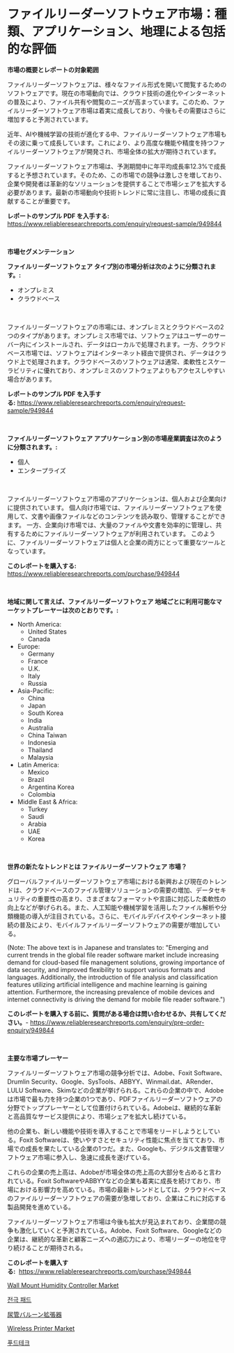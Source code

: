 <p><h1>ファイルリーダーソフトウェア市場：種類、アプリケーション、地理による包括的な評価</h1></p><p><strong>市場の概要とレポートの対象範囲</strong></p>
<p><p>ファイルリーダーソフトウェアは、様々なファイル形式を開いて閲覧するためのソフトウェアです。現在の市場動向では、クラウド技術の進化やインターネットの普及により、ファイル共有や閲覧のニーズが高まっています。このため、ファイルリーダーソフトウェア市場は着実に成長しており、今後もその需要はさらに増加すると予測されています。</p><p>近年、AIや機械学習の技術が進化する中、ファイルリーダーソフトウェア市場もその波に乗って成長しています。これにより、より高度な機能や精度を持つファイルリーダーソフトウェアが開発され、市場全体の拡大が期待されています。</p><p>ファイルリーダーソフトウェア市場は、予測期間中に年平均成長率12.3%で成長すると予想されています。そのため、この市場での競争は激しさを増しており、企業や開発者は革新的なソリューションを提供することで市場シェアを拡大する必要があります。最新の市場動向や技術トレンドに常に注目し、市場の成長に貢献することが重要です。</p></p>
<p><strong>レポートのサンプル PDF を入手する:</strong> <a href="https://www.reliableresearchreports.com/enquiry/request-sample/949844">https://www.reliableresearchreports.com/enquiry/request-sample/949844</a></p>
<p>&nbsp;</p>
<p><strong>市場セグメンテーション</strong></p>
<p><strong>ファイルリーダーソフトウェア タイプ別の市場分析は次のように分類されます。:</strong></p>
<p><ul><li>オンプレミス</li><li>クラウドベース</li></ul></p>
<p>&nbsp;</p>
<p><p>ファイルリーダーソフトウェアの市場には、オンプレミスとクラウドベースの2つのタイプがあります。オンプレミス市場では、ソフトウェアはユーザーのサーバー内にインストールされ、データはローカルで処理されます。一方、クラウドベース市場では、ソフトウェアはインターネット経由で提供され、データはクラウド上で処理されます。クラウドベースのソフトウェアは通常、柔軟性とスケーラビリティに優れており、オンプレミスのソフトウェアよりもアクセスしやすい場合があります。</p></p>
<p><strong>レポートのサンプル PDF を入手する:</strong>&nbsp;<a href="https://www.reliableresearchreports.com/enquiry/request-sample/949844">https://www.reliableresearchreports.com/enquiry/request-sample/949844</a></p>
<p>&nbsp;</p>
<p><strong> ファイルリーダーソフトウェア アプリケーション別の市場産業調査は次のように分類されます。:</strong></p>
<p><ul><li>個人</li><li>エンタープライズ</li></ul></p>
<p>&nbsp;</p>
<p><p>ファイルリーダーソフトウェア市場のアプリケーションは、個人および企業向けに提供されています。 個人向け市場では、ファイルリーダーソフトウェアを使用して、文書や画像ファイルなどのコンテンツを読み取り、管理することができます。 一方、企業向け市場では、大量のファイルや文書を効率的に管理し、共有するためにファイルリーダーソフトウェアが利用されています。 このように、ファイルリーダーソフトウェアは個人と企業の両方にとって重要なツールとなっています。</p></p>
<p><strong>このレポートを購入する:</strong>&nbsp; <a href="https://www.reliableresearchreports.com/purchase/949844">https://www.reliableresearchreports.com/purchase/949844</a></p>
<p>&nbsp;</p>
<p><strong>地域に関して言えば、ファイルリーダーソフトウェア 地域ごとに利用可能なマーケットプレーヤーは次のとおりです。:</strong></p>
<p><ul>
    <li>
        North America:
        <ul>
            <li>United States</li>
            <li>Canada</li>
        </ul>
    </li>
    <li>
        Europe:
        <ul>
            <li>Germany</li>
            <li>France</li>
            <li>U.K.</li>
            <li>Italy</li>
            <li>Russia</li>
        </ul>
    </li>
    <li>
        Asia-Pacific:
        <ul>
            <li>China</li>
            <li>Japan</li>
            <li>South Korea</li>
            <li>India</li>
            <li>Australia</li>
            <li>China Taiwan</li>
            <li>Indonesia</li>
            <li>Thailand</li>
            <li>Malaysia</li>
        </ul>
    </li>
    <li>
        Latin America:
        <ul>
            <li>Mexico</li>
            <li>Brazil</li>
            <li>Argentina Korea</li>
            <li>Colombia</li>
        </ul>
    </li>
    <li>
        Middle East & Africa:
        <ul>
            <li>Turkey</li>
            <li>Saudi</li>
            <li>Arabia</li>
            <li>UAE</li>
            <li>Korea</li>
        </ul>
    </li>
    </ul></p>
<p>&nbsp;</p>
<p><strong>世界の新たなトレンドとは ファイルリーダーソフトウェア 市場？</strong></p>
<p><p>グローバルファイルリーダーソフトウェア市場における新興および現在のトレンドは、クラウドベースのファイル管理ソリューションの需要の増加、データセキュリティの重要性の高まり、さまざまなフォーマットや言語に対応した柔軟性の向上などが挙げられる。また、人工知能や機械学習を活用したファイル解析や分類機能の導入が注目されている。さらに、モバイルデバイスやインターネット接続の普及により、モバイルファイルリーダーソフトウェアの需要が増加している。</p><p>(Note: The above text is in Japanese and translates to: "Emerging and current trends in the global file reader software market include increasing demand for cloud-based file management solutions, growing importance of data security, and improved flexibility to support various formats and languages. Additionally, the introduction of file analysis and classification features utilizing artificial intelligence and machine learning is gaining attention. Furthermore, the increasing prevalence of mobile devices and internet connectivity is driving the demand for mobile file reader software.")</p></p>
<p><strong>このレポートを購入する前に、質問がある場合は問い合わせるか、共有してください。</strong>- <a href="https://www.reliableresearchreports.com/enquiry/pre-order-enquiry/949844">https://www.reliableresearchreports.com/enquiry/pre-order-enquiry/949844</a></p>
<p>&nbsp;</p>
<p><strong>主要な市場プレーヤー</strong></p>
<p><p>ファイルリーダーソフトウェア市場の競争分析では、Adobe、Foxit Software、Drumlin Security、Google、SysTools、ABBYY、Winmail.dat、ARender、LULU Software、Skimなどの企業が挙げられる。これらの企業の中で、Adobeは市場で最も力を持つ企業の1つであり、PDFファイルリーダーソフトウェアの分野でトッププレーヤーとして位置付けられている。Adobeは、継続的な革新と高品質なサービス提供により、市場シェアを拡大し続けている。</p><p>他の企業も、新しい機能や技術を導入することで市場をリードしようとしている。Foxit Softwareは、使いやすさとセキュリティ性能に焦点を当てており、市場での成長を果たしている企業の1つだ。また、Googleも、デジタル文書管理ソフトウェア市場に参入し、急速に成長を遂げている。</p><p>これらの企業の売上高は、Adobeが市場全体の売上高の大部分を占めると言われている。Foxit SoftwareやABBYYなどの企業も着実に成長を続けており、市場における影響力を高めている。市場の最新トレンドとしては、クラウドベースのファイルリーダーソフトウェアの需要が急増しており、企業はこれに対応する製品開発を進めている。</p><p>ファイルリーダーソフトウェア市場は今後も拡大が見込まれており、企業間の競争も激化していくと予測されている。Adobe、Foxit Software、Googleなどの企業は、継続的な革新と顧客ニーズへの適応力により、市場リーダーの地位を守り続けることが期待される。</p></p>
<p><strong>このレポートを購入する:</strong>&nbsp;&nbsp;<a href="https://www.reliableresearchreports.com/purchase/949844">https://www.reliableresearchreports.com/purchase/949844</a></p>
<p><p><a href="https://www.linkedin.com/pulse/wall-mount-humidity-controller-market-size-share-amp-trends-analysis-h5cnc?trackingId=EvQEMw%2Bbf3sx%2FJ%2BJQgCXEQ%3D%3D">Wall Mount Humidity Controller Market</a></p><p><a href="https://medium.com/@josefarice/%EC%A0%84%EA%B7%B9-%ED%8C%A8%EB%93%9C-%EC%8B%9C%EC%9E%A5-%EB%B3%B4%EA%B3%A0%EC%84%9C%EB%8A%94%EC%9D%B4-%EC%8B%9C%EC%9E%A5%EC%9D%98-%EC%B5%9C%EC%8B%A0-%EB%8F%99%ED%96%A5-%EB%B0%8F-%EC%84%B1%EC%9E%A5-%EA%B8%B0%ED%9A%8C%EB%A5%BC-%ED%99%95%EC%9D%B8%ED%95%A9%EB%8B%88%EB%8B%A4-66d7860d811e">전극 패드</a></p><p><a href="https://medium.com/@briaabshire64/%E5%B0%BF%E7%AE%A1%E6%8B%A1%E5%BC%B5%E3%83%90%E3%83%AB%E3%83%BC%E3%83%B3%E3%83%87%E3%82%A3%E3%83%AC%E3%83%BC%E3%82%BF%E3%83%BC%E5%B8%82%E5%A0%B4-2031%E5%B9%B4%E3%81%BE%E3%81%A7%E3%81%AE%E6%88%90%E5%8A%9F%E4%BA%8B%E6%A5%AD%E6%88%A6%E7%95%A5%E3%81%AE%E9%8D%B5%E3%82%92%E4%BA%88%E6%B8%AC-d1a6d7e4caaa">尿管バルーン拡張器</a></p><p><a href="https://www.linkedin.com/pulse/decoding-wireless-printer-market-deep-dive-latest-trends-segmentation-81boc?trackingId=khEIdTHnvPO9f5YtuhPR5g%3D%3D">Wireless Printer Market</a></p><p><a href="https://github.com/iansanftyord09878/Market-Research-Report-List-1/blob/main/42690208610.md">푸드테크</a></p></p>